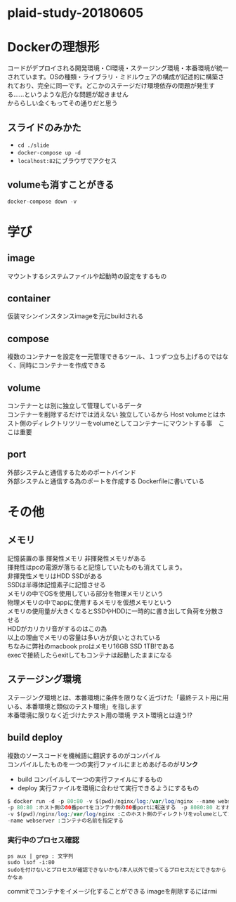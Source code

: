 # plaid-study-20180605

# Dockerの理想形
コードがデプロイされる開発環境・CI環境・ステージング環境・本番環境が統一されています。OSの種類・ライブラリ・ミドルウェアの構成が記述的に構築されており、完全に同一です。どこかのステージだけ環境依存の問題が発生する……というような厄介な問題が起きません  
かららしい全くもってその通りだと思う


スライドのみかた
------------

* `cd ./slide`
* `docker-compose up -d`
* `localhost:82`にブラウザでアクセス

## volumeも消すことがきる
```php
docker-compose down -v
```
# 学び

## image
マウントするシステムファイルや起動時の設定をするもの
## container
仮装マシンインスタンスimageを元にbuildされる
## compose
複数のコンテナーを設定を一元管理できるツール、１つずつ立ち上げるのではなく、同時にコンテナーを作成できる
## volume
コンテナーとは別に独立して管理しているデータ  
コンテナーを削除するだけでは消えない 独立しているから
Host volumeとはホスト側のディレクトリツリーをvolumeとしてコンテナーにマウントする事　ここは重要
## port
外部システムと通信するためのポートバインド  
外部システムと通信する為のポートを作成する Dockerfileに書いている


# その他
## メモリ
記憶装置の事 揮発性メモリ 非揮発性メモリがある  
揮発性はpcの電源が落ちると記憶していたものも消えてしまう。  
非揮発性メモリはHDD SSDがある  
SSDは半導体記憶素子に記憶させる  
メモリの中でOSを使用している部分を物理メモリという  
物理メモリの中でappに使用するメモリを仮想メモリという  
メモリの使用量が大きくなるとSSDやHDDに一時的に書き出して負荷を分散させる  
HDDがカリカリ音がするのはこの為  
以上の理由でメモリの容量は多い方が良いとされている  
ちなみに弊社のmacbook proはメモリ16GB SSD 1TB!である  
execで接続したらexitしてもコンテナは起動したままになる

## ステージング環境
ステージング環境とは、本番環境に条件を限りなく近づけた「最終テスト用に用いる、本番環境と類似のテスト環境」を指します  
本番環境に限りなく近づけたテスト用の環境 テスト環境とは違う!?  

## build deploy
複数のソースコードを機械語に翻訳するのがコンパイル  
コンパイルしたものを一つの実行ファイルにまとめあげるのが**リンク**  
- build コンパイルして一つの実行ファイルにするもの
- deploy 実行ファイルを環境に合わせて実行できるようにするもの  


```php
$ docker run -d -p 80:80 -v $(pwd)/nginx/log:/var/log/nginx --name webserver nginx
-p 80:80 :ホスト側の80番portをコンテナ側の80番portに転送する　-p 8080:80 とすればlocalhost:8080 で使用できる
-v $(pwd)/nginx/log:/var/log/nginx :このホスト側のディレクトリをvolumeとしてコンテナ側のディレクトリにマウントする
-name webserver :コンテナの名前を指定する
```

### 実行中のプロセス確認
```
ps aux | grep : 文字列
sudo lsof -i:80
sudoを付けないとプロセスが確認できないかも?本人以外で使ってるプロセスだとできなからかなぁ
```

commitでコンテナをイメージ化することができる imageを削除するにはrmi  



